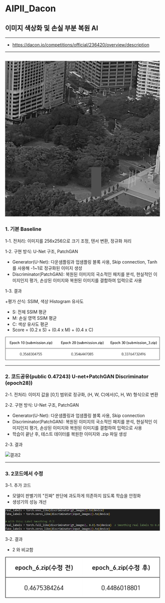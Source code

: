 # AIPII_Dacon
## 이미지 색상화 및 손실 부분 복원 AI

-----
+ <https://dacon.io/competitions/official/236420/overview/description>
-----

![손상된 이미지](https://github.com/ChoiSeunghyo/AIPII_Dacon/blob/main/TEST_000.png)
-----
  
### 1. 기본 Baseline


1-1. 전처리: 이미지를 256x256으로 크기 조정, 텐서 변환, 정규화 처리


1-2. 구현 방식: U-Net 구조, PatchGAN

+ Generator(U-Net): 다운샘플링과 업샘플링 블록 사용, Skip connection, Tanh를 사용해 -1~1로 정규화된 이미지 생성
+ Discriminator(PatchGAN): 복원된 이미지의 국소적인 패치를 분석, 현실적인 이미지인지 평가, 손상된 이미지와 복원된 이미지를 결합하여 입력으로 사용


1-3. 결과

+평가 산식: SSIM, 색상 Histogram 유사도
+ S: 전체 SSIM 평균
+ M: 손실 영역 SSIM 평균
+ C: 색상 유사도 평균
+ Score = (0.2 x S) + (0.4 x M) + (0.4 x C)

![결과1](https://github.com/ChoiSeunghyo/AIPII_Dacon/blob/main/test_1.png)  

-----

### 2. 코드공유(public 0.47243) U-net+PatchGAN Discriminator (epoch28))


2-1. 전처리: 이미지 값을 [0,1] 범위로 정규화, (H, W, C)에서(C, H, W) 형식으로 변환


2-2. 구현 방식: U-Net 구조, PatchGAN

+ Generator(U-Net): 다운샘플링과 업샘플링 블록 사용, Skip connection
+ Discriminator(PatchGAN): 복원된 이미지의 국소적인 패치를 분석, 현실적인 이미지인지 평가, 손상된 이미지와 복원된 이미지를 결합하여 입력으로 사용
+ 학습이 끝난 후, 테스트 데이터를 복원한 이미지와 .zip 파일 생성


2-3. 결과

![결과2](![image](https://github.com/user-attachments/assets/0f1e88ed-f0dd-4363-acf0-e7c73c9603b7)
)

-----

### 3. 2코드에서 수정


3-1. 추가 코드

+ 모델이 판별기의 "진짜" 판단에 과도하게 의존하지 않도록 학습을 안정화
+ 생성기의 성능 개선

![코드추가](https://github.com/ChoiSeunghyo/AIPII_Dacon/blob/main/%2Bcode.png)


3-2. 결과

+ 2 와 비교함

![결과3](https://github.com/ChoiSeunghyo/AIPII_Dacon/blob/main/test_3.png)
